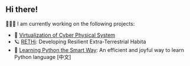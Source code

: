 ## Hi there!

🧑🏽‍💻 I am currently working on the following projects:

- 🔬 [Virtualization of Cyber Physical System](https://github.com/ChuanyuXue/CPS_virtualization)
- 🪐 [RETHi](https://www.purdue.edu/rethi): Developing Resilient Extra-Terrestrial Habita
- 🧸 [Learning Python the Smart Way](https://github.com/datawhalechina/learn-python-the-smart-way): An efficient and joyful way to learn Python language \[中文\]
